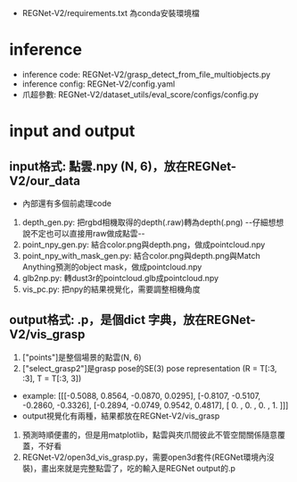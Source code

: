 * REGNet-V2/requirements.txt 為conda安裝環境檔

# inference
* inference code: REGNet-V2/grasp_detect_from_file_multiobjects.py
* inference config: REGNet-V2/config.yaml
* 爪超參數: REGNet-V2/dataset_utils/eval_score/configs/config.py

# input and output
## input格式: 點雲.npy (N, 6)，放在REGNet-V2/our_data
* 內部還有多個前處理code
1. depth_gen.py: 把rgbd相機取得的depth(.raw)轉為depth(.png)   --仔細想想說不定也可以直接用raw做成點雲--
2. point_npy_gen.py: 結合color.png與depth.png，做成pointcloud.npy
3. point_npy_with_mask_gen.py: 結合color.png與depth.png與Match Anything預測的object mask，做成pointcloud.npy
4. glb2np.py: 轉dust3r的pointcloud.glb成pointcloud.npy
5. vis_pc.py: 把npy的結果視覺化，需要調整相機角度

## output格式: .p，是個dict 字典，放在REGNet-V2/vis_grasp
1. ["points"]是整個場景的點雲(N, 6)
2. ["select_grasp2"]是grasp pose的SE(3) pose representation (R = T[:3, :3], T = T[:3, 3])
* example: 
    [[[-0.5088,  0.8564, -0.0870,  0.0295],
    [-0.8107, -0.5107, -0.2860, -0.3326],
    [-0.2894, -0.0749,  0.9542,  0.4817],
    [ 0.     ,  0.     ,  0.     ,  1.    ]]]
* output視覺化有兩種，結果都放在REGNet-V2/vis_grasp
1. 預測時順便畫的，但是用matplotlib，點雲與夾爪間彼此不管空間關係隨意覆蓋，不好看
2. REGNet-V2/open3d_vis_grasp.py，需要open3d套件(REGNet環境內沒裝)，畫出來就是完整點雲了，吃的輸入是REGNet output的.p